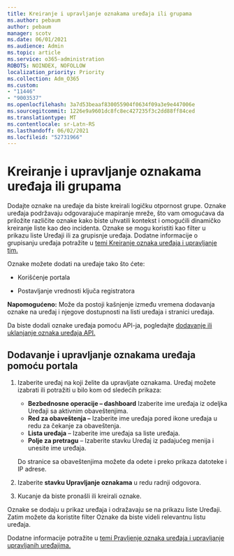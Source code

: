```yaml
---
title: Kreiranje i upravljanje oznakama uređaja ili grupama
ms.author: pebaum
author: pebaum
manager: scotv
ms.date: 06/01/2021
ms.audience: Admin
ms.topic: article
ms.service: o365-administration
ROBOTS: NOINDEX, NOFOLLOW
localization_priority: Priority
ms.collection: Adm_O365
ms.custom:
- "11446"
- "9003537"
ms.openlocfilehash: 3a7d53beaaf830055904f0634f09a3e9e447006e
ms.sourcegitcommit: 1226e9a9601dc8fc8ec427235f3c2dd88ff84ced
ms.translationtype: MT
ms.contentlocale: sr-Latn-RS
ms.lasthandoff: 06/02/2021
ms.locfileid: "52731966"
---
```

# <a name="create-and-manage-device-tags-or-groups"></a>Kreiranje i upravljanje oznakama uređaja ili grupama

Dodajte oznake na uređaje da biste kreirali logičku otpornost grupe. Oznake uređaja podržavaju odgovarajuće mapiranje mreže, što vam omogućava da priložite različite oznake kako biste uhvatili kontekst i omogućili dinamičko kreiranje liste kao deo incidenta. Oznake se mogu koristiti kao filter u prikazu liste Uređaji ili za grupisnje uređaja. Dodatne informacije o grupisanju uređaja potražite u [temi Kreiranje oznaka uređaja i upravljanje tim.](/microsoft-365/security/defender-endpoint/machine-tags)

Oznake možete dodati na uređaje tako što ćete:

- Korišćenje portala

- Postavljanje vrednosti ključa registratora
 
**Napomogućeno:** Može da postoji kašnjenje između vremena dodavanja oznake na uređaj i njegove dostupnosti na listi uređaja i stranici uređaja.

Da biste dodali oznake uređaja pomoću API-ja, pogledajte [dodavanje ili uklanjanje oznaka uređaja API.](/microsoft-365/security/defender-endpoint/add-or-remove-machine-tags)

## <a name="add-and-manage-device-tags-using-the-portal"></a>Dodavanje i upravljanje oznakama uređaja pomoću portala

1. Izaberite uređaj na koji želite da upravljate oznakama. Uređaj možete izabrati ili potražiti u bilo kom od sledećih prikaza:

    - **Bezbednosne operacije – dashboard** Izaberite ime uređaja iz odeljka Uređaji sa aktivnim obaveštenjima.
    - **Red za obaveštenja –** Izaberite ime uređaja pored ikone uređaja u redu za čekanje za obaveštenja.
    - **Lista uređaja** – Izaberite ime uređaja sa liste uređaja.
    - **Polje za pretragu** – Izaberite stavku Uređaj iz padajućeg menija i unesite ime uređaja.

    Do stranice sa obaveštenjima možete da odete i preko prikaza datoteke i IP adrese.

1. Izaberite **stavku Upravljanje oznakama** u redu radnji odgovora.

1. Kucanje da biste pronašli ili kreirali oznake.

Oznake se dodaju u prikaz uređaja i odražavaju se na prikazu liste Uređaji. Zatim možete da koristite filter Oznake da biste videli relevantnu listu uređaja.

Dodatne informacije potražite u [temi Pravljenje oznaka uređaja i upravljanje upravljanih uređajima.](/microsoft-365/security/defender-endpoint/machine-tags)